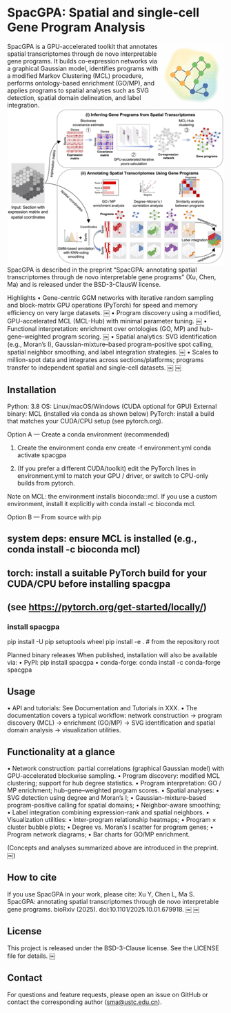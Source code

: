 
# SpacGPA: Spatial and single-cell Gene Program Analysis

<img src="assets/SpacGPA_Logo.png" alt="SpacGPA logo" align="right" width="150" />
SpacGPA is a GPU-accelerated toolkit that annotates spatial transcriptomes through de novo interpretable gene programs. It builds co-expression networks via a graphical Gaussian model, identifies programs with a modified Markov Clustering (MCL) procedure, performs ontology-based enrichment (GO/MP), and applies programs to spatial analyses such as SVG detection, spatial domain delineation, and label integration.
<img src="assets/SpacGPA_Workflow.png" alt="SpacGPA workflow" align="bottom" width="600" />
SpacGPA is described in the preprint “SpacGPA: annotating spatial transcriptomes through de novo interpretable gene programs” (Xu, Chen, Ma) and is released under the BSD-3-ClausW license.


Highlights
 • Gene-centric GGM networks with iterative random sampling and block-matrix GPU operations (PyTorch) for speed and memory efficiency on very large datasets.  ￼
 • Program discovery using a modified, GPU-accelerated MCL (MCL-Hub) with minimal parameter tuning.  ￼
 • Functional interpretation: enrichment over ontologies (GO, MP) and hub-gene–weighted program scoring.  ￼
 • Spatial analytics: SVG identification (e.g., Moran’s I), Gaussian-mixture–based program-positive spot calling, spatial neighbor smoothing, and label integration strategies.  ￼
 • Scales to million-spot data and integrates across sections/platforms; programs transfer to independent spatial and single-cell datasets.  ￼  ￼

## Installation

Python: 3.8
OS: Linux/macOS/Windows (CUDA optional for GPU)
External binary: MCL (installed via conda as shown below)
PyTorch: install a build that matches your CUDA/CPU setup (see pytorch.org).

Option A — Create a conda environment (recommended)

1) Create the environment
conda env create -f environment.yml
conda activate spacgpa

2) (If you prefer a different CUDA/toolkit) edit the PyTorch lines in environment.yml
to match your GPU / driver, or switch to CPU-only builds from pytorch.

Note on MCL: the environment installs bioconda::mcl. If you use a custom environment, install it explicitly with
conda install -c bioconda mcl.

Option B — From source with pip

## system deps: ensure MCL is installed (e.g., conda install -c bioconda mcl)

## torch: install a suitable PyTorch build for your CUDA/CPU **before** installing spacgpa

## (see <https://pytorch.org/get-started/locally/>)

### install spacgpa

pip install -U pip setuptools wheel
pip install -e .          # from the repository root

Planned binary releases
When published, installation will also be available via:
 • PyPI: pip install spacgpa
 • conda-forge: conda install -c conda-forge spacgpa

## Usage

 • API and tutorials: See Documentation and Tutorials in XXX.
 • The documentation covers a typical workflow: network construction → program discovery (MCL) → enrichment (GO/MP) → SVG identification and spatial domain analysis → visualization utilities.

## Functionality at a glance

 • Network construction: partial correlations (graphical Gaussian model) with GPU-accelerated blockwise sampling.
 • Program discovery: modified MCL clustering; support for hub degree statistics.
 • Program interpretation: GO / MP enrichment; hub-gene–weighted program scores.
 • Spatial analyses:
 • SVG detection using degree and Moran’s I;
 • Gaussian-mixture–based program-positive calling for spatial domains;
 • Neighbor-aware smoothing;
 • Label integration combining expression-rank and spatial neighbors.
 • Visualization utilities:
 • Inter-program relationship heatmaps;
 • Program × cluster bubble plots;
 • Degree vs. Moran’s I scatter for program genes;
 • Program network diagrams;
 • Bar charts for GO/MP enrichment.

(Concepts and analyses summarized above are introduced in the preprint.  ￼)

## How to cite

If you use SpacGPA in your work, please cite:
Xu Y, Chen L, Ma S. SpacGPA: annotating spatial transcriptomes through de novo interpretable gene programs. bioRxiv (2025). doi:10.1101/2025.10.01.679918.  ￼  ￼

## License

This project is released under the BSD-3-Clause license. See the LICENSE file for details.  ￼

## Contact

For questions and feature requests, please open an issue on GitHub or contact the corresponding author (<sma@ustc.edu.cn>).

